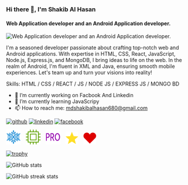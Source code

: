 ### Hi there 👋, I'm Shakib Al Hasan
#### Web Application developer and an Android Application developer.
![Web Application developer and an Android Application developer.](https://scontent.fdac149-1.fna.fbcdn.net/v/t39.30808-6/440115410_362278410180781_3494319546898204562_n.png?_nc_cat=102&ccb=1-7&_nc_sid=5f2048&_nc_eui2=AeHNLlZU1OWNVv7mw-oeVuwbC1y0uyJ90nULXLS7In3SdS4L095hSFHzeYH7yecX6YiAu3C_e7PBPGYmE-DgWnhC&_nc_ohc=4fTYG3rFYYkQ7kNvgFgHdz_&_nc_ht=scontent.fdac149-1.fna&oh=00_AYCTl98v7LQesdBvJkXu2rqlrXsxgDxtbnQ6coXywYmFkg&oe=6644E59D)

I'm a seasoned developer passionate about crafting top-notch web and Android applications. With expertise in HTML, CSS, React, JavaScript, Node.js, Express.js, and MongoDB, I bring ideas to life on the web. In the realm of Android, I'm fluent in XML and Java, ensuring smooth mobile experiences. Let's team up and turn your visions into reality!

Skills: HTML / CSS / REACT / JS / NODE JS / EXPRESS JS / MONGO BD

- 🔭 I’m currently working on Facbook And Linkedin 
- 🌱 I’m currently learning JavaScripy 
- 📫 How to reach me: mdshakibalhasan680@gmail.com 


[<img src='https://cdn.jsdelivr.net/npm/simple-icons@3.0.1/icons/github.svg' alt='github' height='40'>](https://github.com/shakibalhasan680)  [<img src='https://cdn.jsdelivr.net/npm/simple-icons@3.0.1/icons/linkedin.svg' alt='linkedin' height='40'>](https://www.linkedin.com/in/shakib-al-hasan-b356a3278//)  [<img src='https://cdn.jsdelivr.net/npm/simple-icons@3.0.1/icons/facebook.svg' alt='facebook' height='40'>](https://www.facebook.com/shakib.al.haasan.pfofile)  

<a href='https://archiveprogram.github.com/'><img src='https://raw.githubusercontent.com/acervenky/animated-github-badges/master/assets/acbadge.gif' width='40' height='40'></a> <a href='https://docs.github.com/en/developers'><img src='https://raw.githubusercontent.com/acervenky/animated-github-badges/master/assets/devbadge.gif' width='40' height='40'></a> <a href='https://github.com/pricing'><img src='https://raw.githubusercontent.com/acervenky/animated-github-badges/master/assets/pro.gif' width='40' height='40'></a> <a href='https://stars.github.com/'><img src='https://raw.githubusercontent.com/acervenky/animated-github-badges/master/assets/starbadge.gif' width='35' height='35'></a> <a href='https://docs.github.com/en/github/supporting-the-open-source-community-with-github-sponsors'><img src='https://raw.githubusercontent.com/acervenky/animated-github-badges/master/assets/sponsorbadge.gif' width='35' height='35'></a> 

[![trophy](https://github-profile-trophy.vercel.app/?username=shakibalhasan680)](https://github.com/ryo-ma/github-profile-trophy)

![GitHub stats](https://github-readme-stats.vercel.app/api?username=shakibalhasan680&show_icons=true)  

![GitHub streak stats](https://streak-stats.demolab.com/?user=shakibalhasan680)  

